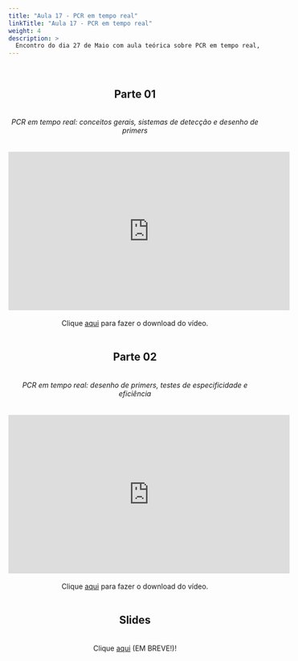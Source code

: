```yaml
---
title: "Aula 17 - PCR em tempo real"
linkTitle: "Aula 17 - PCR em tempo real"
weight: 4
description: >
  Encontro do dia 27 de Maio com aula teórica sobre PCR em tempo real, com conceitos gerais, sistemas de detecção, desenho de primers e testes de especificidade e eficiência
---
```


<br>
<div align="center">
<h2>Parte 01</h2>
<br>
<i>PCR em tempo real: conceitos gerais, sistemas de detecção e desenho de primers</i>
<br><br><br>
<iframe width="560" height="315" src="https://www.youtube.com/embed/6DIQq9iDx9c" frameborder="0" allow="accelerometer; autoplay; clipboard-write; encrypted-media; gyroscope; picture-in-picture" allowfullscreen></iframe>
<br><br>
Clique <a href="https://photos.app.goo.gl/4G9rLms2xiMUFkwSA">aqui</a> para fazer o download do vídeo. 
<br><br>

<h2>Parte 02</h2>
<br>
<i>PCR em tempo real: desenho de primers, testes de especificidade e eficiência</i>
<br><br><br>
<iframe width="560" height="315" src="https://www.youtube.com/embed/5hBqOuXCUdA" frameborder="0" allow="accelerometer; autoplay; clipboard-write; encrypted-media; gyroscope; picture-in-picture" allowfullscreen></iframe> 
<br><br>
Clique <a href="https://photos.app.goo.gl/rqp1A2dRebeCWMXM6">aqui</a> para fazer o download do vídeo. 
<br><br>

<h2>Slides</h2>
<br>
Clique <a href="https://github.com/desirrepetters/cursogenomicaegenetica.ufpr/raw/master/userguide/content/pt-br/docs/teoricas/slides/aula_22.pdf">aqui</a> (EM BREVE!)!
<br><br>
</div>